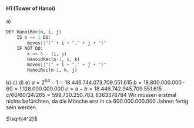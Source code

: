 #### H1 (Tower of Hanoi)
a)
```python
DEF HanoiRec(n, i, j)
	IS n == 1 DO:
		moves||"(" + i + "," + j + ")"
	IF NOT DO:
		k == 6 - (i, j)
		HanoidRec(n-1, i, k)
		moves||"(" + i + "," + j + ")"
		HanoiRec(n-1, k, j)
```
b) 
c)
d)
e) 
$a = 2^{64} - 1 = 18.446.744.073.709.551.615$
$b = 18.800.000.000 \cdot 60 = 1.128.000.000.000$
$c = a - b = 18.446.742.945.709.551.615$
$c / 60 / 60 / 24 / 265 = 599.730.250.783,8363378784$
Wir müssen erstmal nichts befürchten, da die Mönche erst in ca 600.000.000.000 Jahren fertig sein werden.

$\sqrt{4^2}$

